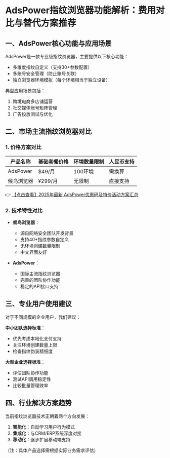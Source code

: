 # AdsPower指纹浏览器功能解析：费用对比与替代方案推荐

## 一、AdsPower核心功能与应用场景
AdsPower是一款专业级指纹浏览器，主要提供以下核心功能：
- 多维度指纹自定义（支持30+参数配置）
- 多账号安全管理（防止账号关联）
- 独立浏览器环境模拟（每个环境相当于独立设备）

典型应用场景包括：
1. 跨境电商多店铺运营
2. 社交媒体账号矩阵管理
3. 广告投放测试与优化

## 二、市场主流指纹浏览器对比

### 1. 价格方案对比
| 产品名称       | 基础套餐价格 | 环境数量限制 | 人民币支持 |
|----------------|-------------|-------------|-----------|
| AdsPower       | $49/月      | 100环境     | 需换算    |
| 候鸟浏览器      | ¥299/月     | 无限制      | 直接支持  |

👉 [【点击查看】2025年最新 AdsPower优惠码及特价活动方案汇总](https://bit.ly/adspower_free)

### 2. 技术特性对比
- **候鸟浏览器**：
  - 源自网络安全团队开发背景
  - 支持40+指纹参数自定义
  - 无环境创建数量限制
  - 中文界面友好

- **AdsPower**：
  - 国际主流指纹浏览器
  - 完善的团队协作功能
  - 稳定的API接口支持

## 三、专业用户使用建议
对于不同规模的企业用户，我们建议：

**中小团队选择标准**：
- 优先考虑本地化支付支持
- 关注环境创建数量上限
- 检查指纹伪装精细度

**大型企业选择标准**：
- 评估团队协作功能
- 测试API调用稳定性
- 比较批量管理效率

## 四、行业解决方案趋势
当前指纹浏览器技术正朝着两个方向发展：
1. **智能化**：自动学习用户行为模式
2. **集成化**：与CRM/ERP系统深度对接
3. **移动化**：逐步扩展移动端支持

（注：具体产品选择需根据实际业务需求评估）